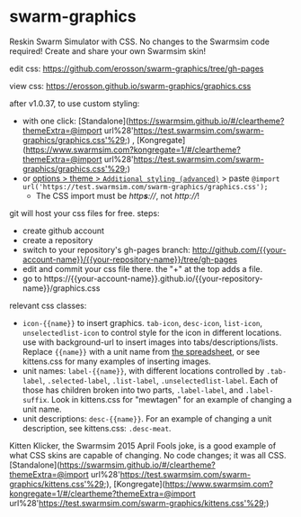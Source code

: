 # swarm-graphics
Reskin Swarm Simulator with CSS. No changes to the Swarmsim code required! Create and share your own Swarmsim skin!

edit css: https://github.com/erosson/swarm-graphics/tree/gh-pages

view css: https://erosson.github.io/swarm-graphics/graphics.css

after v1.0.37, to use custom styling:
* with one click: [Standalone](https://swarmsim.github.io/#/cleartheme?themeExtra=@import url%28'https://test.swarmsim.com/swarm-graphics/graphics.css'%29;) , [Kongregate](https://www.swarmsim.com?kongregate=1/#/cleartheme?themeExtra=@import url%28'https://test.swarmsim.com/swarm-graphics/graphics.css'%29;)
* or [options > theme > `Additional styling (advanced)`](http://i.imgur.com/cB5oMiH.png?1) > paste `@import url('https://test.swarmsim.com/swarm-graphics/graphics.css');`
  * The CSS import must be _http**s**://_, not _http://_!

git will host your css files for free. steps:
* create github account
* create a repository
* switch to your repository's gh-pages branch: http://github.com/{{your-account-name}}/{{your-repository-name}}/tree/gh-pages
* edit and commit your css file there. the "+" at the top adds a file.
* go to https://{{your-account-name}}.github.io/{{your-repository-name}}/graphics.css

relevant css classes:

* `icon-{{name}}` to insert graphics. `tab-icon`, `desc-icon`, `list-icon`, `unselectedlist-icon` to control style for the icon in different locations. use with background-url to insert images into tabs/descriptions/lists. Replace `{{name}}` with a unit name from [the spreadsheet](https://docs.google.com/a/swarmsim.com/spreadsheets/d/1ughCy983eK-SPIcDYPsjOitVZzY10WdI2MGGrmxzxF4/pubhtml), or see kittens.css for many examples of inserting images.
* unit names: `label-{{name}}`, with different locations controlled by `.tab-label`, `.selected-label`, `.list-label`, `.unselectedlist-label`. Each of those has children broken into two parts, `.label-label`, and `.label-suffix`. Look in kittens.css for "mewtagen" for an example of changing a unit name.
* unit descriptions: `desc-{{name}}`. For an example of changing a unit description, see kittens.css: `.desc-meat`.

Kitten Klicker, the Swarmsim 2015 April Fools joke, is a good example of what CSS skins are capable of changing. No code changes; it was all CSS. [Standalone](https://swarmsim.github.io/#/cleartheme?themeExtra=@import url%28'https://test.swarmsim.com/swarm-graphics/kittens.css'%29;), [Kongregate](https://www.swarmsim.com?kongregate=1/#/cleartheme?themeExtra=@import url%28'https://test.swarmsim.com/swarm-graphics/kittens.css'%29;)
